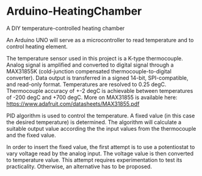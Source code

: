 # Arduino-HeatingChamber
A DIY temperature-controlled heating chamber

An Arduino UNO will serve as a microcontroller to read temperature and to control heating element.

The temperature sensor used in this project is a K-type thermocouple. Analog signal is amplified and converted to digital signal through a MAX31855K (cold-junction compensated thermocouple-to-digital converter). Data output is transferred in a signed 14-bit, SPI-compatible, and read-only format. Temperatures are resolved to 0.25 degC. Thermocouple accuracy of +-2 degC is achievable between temperatures of -200 degC and +700 degC.
More on MAX31855 is available here: https://www.adafruit.com/datasheets/MAX31855.pdf

PID algorithm is used to control the temperature. A fixed value (in this case the desired temperature) is determined. The algorithm will calculate a suitable output value according the the input values from the thermocouple and the fixed value.

In order to insert the fixed value, the first attempt is to use a potentiostat to vary voltage read by the analog input. The voltage value is then converted to temperature value. This attempt requires experimentation to test its practicality. Otherwise, an alternative has to be proposed.
